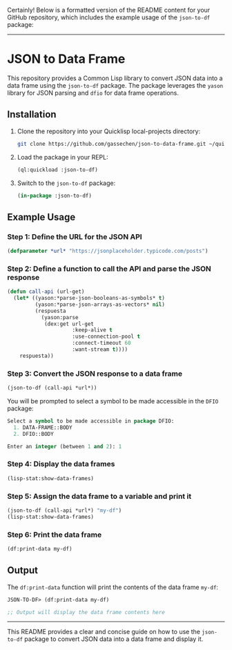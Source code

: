 Certainly! Below is a formatted version of the README content for your GitHub repository, which includes the example usage of the `json-to-df` package:

---

# JSON to Data Frame

This repository provides a Common Lisp library to convert JSON data into a data frame using the `json-to-df` package. The package leverages the `yason` library for JSON parsing and `dfio` for data frame operations.

## Installation

1. Clone the repository into your Quicklisp local-projects directory:
   ```sh
   git clone https://github.com/gassechen/json-to-data-frame.git ~/quicklisp/local-projects
   ```

2. Load the package in your REPL:
   ```lisp
   (ql:quickload :json-to-df)
   ```

3. Switch to the `json-to-df` package:
   ```lisp
   (in-package :json-to-df)
   ```

## Example Usage

### Step 1: Define the URL for the JSON API

```lisp
(defparameter *url* "https://jsonplaceholder.typicode.com/posts")
```

### Step 2: Define a function to call the API and parse the JSON response

```lisp
(defun call-api (url-get)
  (let* ((yason:*parse-json-booleans-as-symbols* t)
         (yason:*parse-json-arrays-as-vectors* nil)
         (respuesta
           (yason:parse
            (dex:get url-get
                     :keep-alive t
                     :use-connection-pool t
                     :connect-timeout 60
                     :want-stream t))))
    respuesta))
```

### Step 3: Convert the JSON response to a data frame

```lisp
(json-to-df (call-api *url*))
```

You will be prompted to select a symbol to be made accessible in the `DFIO` package:

```lisp
Select a symbol to be made accessible in package DFIO:
  1. DATA-FRAME::BODY
  2. DFIO::BODY

Enter an integer (between 1 and 2): 1
```

### Step 4: Display the data frames

```lisp
(lisp-stat:show-data-frames)
```

### Step 5: Assign the data frame to a variable and print it

```lisp
(json-to-df (call-api *url*) "my-df")
(lisp-stat:show-data-frames)
```

### Step 6: Print the data frame

```lisp
(df:print-data my-df)
```

## Output

The `df:print-data` function will print the contents of the data frame `my-df`:

```lisp
JSON-TO-DF> (df:print-data my-df)

;; Output will display the data frame contents here
```

---

This README provides a clear and concise guide on how to use the `json-to-df` package to convert JSON data into a data frame and display it.
